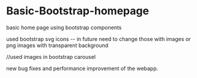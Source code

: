 # Basic-Bootstrap-homepage
basic home page using bootstrap components
    
used bootstrap svg icons -- in future need to change those with images or png images with transparent background

//used images in bootstrap carousel           
   
new bug fixes and performance improvement of the webapp.      
        
